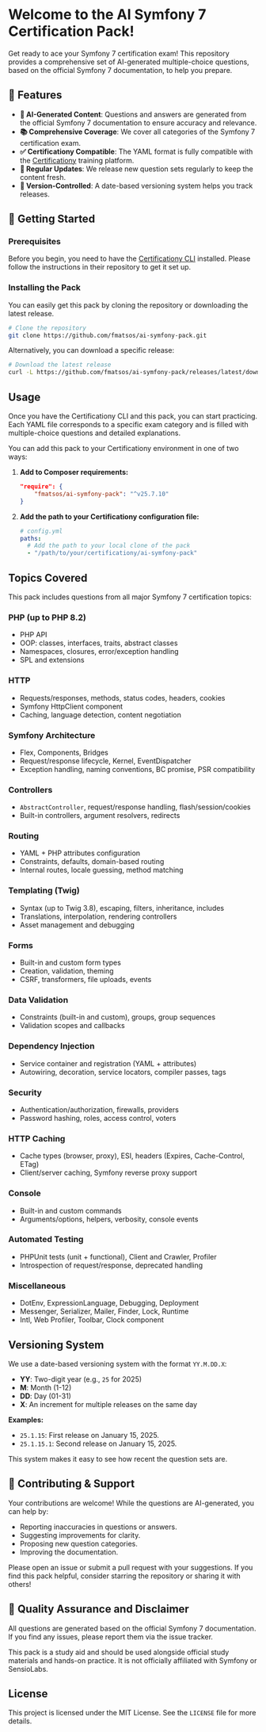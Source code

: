 # Welcome to the AI Symfony 7 Certification Pack!

Get ready to ace your Symfony 7 certification exam! This repository provides a comprehensive set of AI-generated multiple-choice questions, based on the official Symfony 7 documentation, to help you prepare.

## 🚀 Features

-   **🤖 AI-Generated Content**: Questions and answers are generated from the official Symfony 7 documentation to ensure accuracy and relevance.
-   **📚 Comprehensive Coverage**: We cover all categories of the Symfony 7 certification exam.
-   **✅ Certificationy Compatible**: The YAML format is fully compatible with the [Certificationy](https://github.com/certificationy/certificationy-cli) training platform.
-   **🔄 Regular Updates**: We release new question sets regularly to keep the content fresh.
-   **📅 Version-Controlled**: A date-based versioning system helps you track releases.

## 🏁 Getting Started

### Prerequisites

Before you begin, you need to have the [Certificationy CLI](https://github.com/certificationy/certificationy-cli) installed. Please follow the instructions in their repository to get it set up.

### Installing the Pack

You can easily get this pack by cloning the repository or downloading the latest release.
```bash
# Clone the repository
git clone https://github.com/fmatsos/ai-symfony-pack.git
```
Alternatively, you can download a specific release:
```bash
# Download the latest release
curl -L https://github.com/fmatsos/ai-symfony-pack/releases/latest/download/ai-symfony-pack.zip -o ai-symfony-pack.zip
```
## Usage

Once you have the Certificationy CLI and this pack, you can start practicing. Each YAML file corresponds to a specific exam category and is filled with multiple-choice questions and detailed explanations.

You can add this pack to your Certificationy environment in one of two ways:

1.  **Add to Composer requirements:**

    ```json
    "require": {
        "fmatsos/ai-symfony-pack": "^v25.7.10"
    }
    ```

2.  **Add the path to your Certificationy configuration file:**

    ```yaml
    # config.yml
    paths:
      # Add the path to your local clone of the pack
      - "/path/to/your/certificationy/ai-symfony-pack"
    ```

## Topics Covered

This pack includes questions from all major Symfony 7 certification topics:

### PHP (up to PHP 8.2)
- PHP API
- OOP: classes, interfaces, traits, abstract classes
- Namespaces, closures, error/exception handling
- SPL and extensions

### HTTP
- Requests/responses, methods, status codes, headers, cookies
- Symfony HttpClient component
- Caching, language detection, content negotiation

### Symfony Architecture
- Flex, Components, Bridges
- Request/response lifecycle, Kernel, EventDispatcher
- Exception handling, naming conventions, BC promise, PSR compatibility

### Controllers
- `AbstractController`, request/response handling, flash/session/cookies
- Built-in controllers, argument resolvers, redirects

### Routing
- YAML + PHP attributes configuration
- Constraints, defaults, domain-based routing
- Internal routes, locale guessing, method matching

### Templating (Twig)
- Syntax (up to Twig 3.8), escaping, filters, inheritance, includes
- Translations, interpolation, rendering controllers
- Asset management and debugging

### Forms
- Built-in and custom form types
- Creation, validation, theming
- CSRF, transformers, file uploads, events

### Data Validation
- Constraints (built-in and custom), groups, group sequences
- Validation scopes and callbacks

### Dependency Injection
- Service container and registration (YAML + attributes)
- Autowiring, decoration, service locators, compiler passes, tags

### Security
- Authentication/authorization, firewalls, providers
- Password hashing, roles, access control, voters

### HTTP Caching
- Cache types (browser, proxy), ESI, headers (Expires, Cache-Control, ETag)
- Client/server caching, Symfony reverse proxy support

### Console
- Built-in and custom commands
- Arguments/options, helpers, verbosity, console events

### Automated Testing
- PHPUnit tests (unit + functional), Client and Crawler, Profiler
- Introspection of request/response, deprecated handling

### Miscellaneous
- DotEnv, ExpressionLanguage, Debugging, Deployment
- Messenger, Serializer, Mailer, Finder, Lock, Runtime
- Intl, Web Profiler, Toolbar, Clock component

## Versioning System

We use a date-based versioning system with the format `YY.M.DD.X`:

-   **YY**: Two-digit year (e.g., `25` for 2025)
-   **M**: Month (1-12)
-   **DD**: Day (01-31)
-   **X**: An increment for multiple releases on the same day

**Examples:**
-   `25.1.15`: First release on January 15, 2025.
-   `25.1.15.1`: Second release on January 15, 2025.

This system makes it easy to see how recent the question sets are.

## 🤝 Contributing & Support

Your contributions are welcome! While the questions are AI-generated, you can help by:

-   Reporting inaccuracies in questions or answers.
-   Suggesting improvements for clarity.
-   Proposing new question categories.
-   Improving the documentation.

Please open an issue or submit a pull request with your suggestions. If you find this pack helpful, consider starring the repository or sharing it with others!

## 📝 Quality Assurance and Disclaimer

All questions are generated based on the official Symfony 7 documentation. If you find any issues, please report them via the issue tracker.

This pack is a study aid and should be used alongside official study materials and hands-on practice. It is not officially affiliated with Symfony or SensioLabs.

## License

This project is licensed under the MIT License. See the `LICENSE` file for more details.
